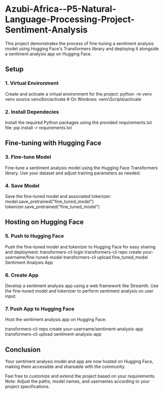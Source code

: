 # Azubi-Africa--P5-Natural-Language-Processing-Project-Sentiment-Analysis
This project demonstrates the process of fine-tuning a sentiment analysis model using Hugging Face's Transformers library and deploying it alongside a sentiment analysis app on Hugging Face.

## Setup
### 1. Virtual Environment
Create and activate a virtual environment for the project:
python -m venv venv
source venv/bin/activate  # On Windows: venv\Scripts\activate

### 2. Install Dependecies
Install the required Python packages using the provided requirements.txt file:
 pip install -r requirements.txt

## Fine-tuning with Hugging Face
### 3. Fine-tune Model
Fine-tune a sentiment analysis model using the Hugging Face Transformers library. Use your dataset and adjust training parameters as needed.

### 4. Save Model
Save the fine-tuned model and associated tokenizer:
model.save_pretrained("fine_tuned_model")
tokenizer.save_pretrained("fine_tuned_model")

## Hosting on Hugging Face
### 5. Push to Hugging Face
Push the fine-tuned model and tokenizer to Hugging Face for easy sharing and deployment:
transformers-cli login
transformers-cli repo create your-username/fine-tuned-model
transformers-cli upload fine_tuned_model
Sentiment Analysis App

### 6. Create App
Develop a sentiment analysis app using a web framework like Streamlit. Use the fine-tuned model and tokenizer to perform sentiment analysis on user input.

### 7. Push App to Hugging Face
Host the sentiment analysis app on Hugging Face:

transformers-cli repo create your-username/sentiment-analysis-app
transformers-cli upload sentiment-analysis-app

## Conclusion
Your sentiment analysis model and app are now hosted on Hugging Face, making them accessible and shareable with the community.

Feel free to customize and extend the project based on your requirements.
Note: Adjust the paths, model names, and usernames according to your project specifications.

